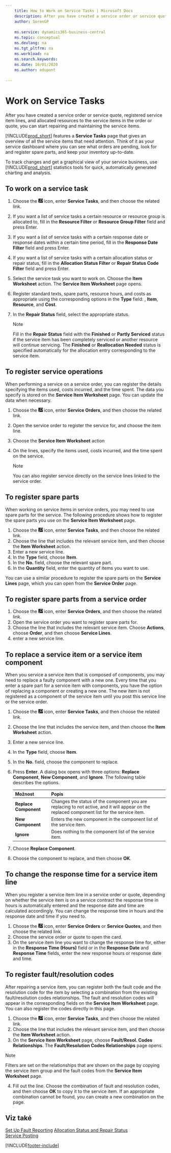 ```yaml
---
    title: How to Work on Service Tasks | Microsoft Docs
    description: After you have created a service order or service quote, registered service item lines, and allocated resources to the service items in the order or quote, you can start repairing and maintaining the service items.
    author: SorenGP

    ms.service: dynamics365-business-central
    ms.topic: conceptual
    ms.devlang: na
    ms.tgt_pltfrm: na
    ms.workload: na
    ms.search.keywords:
    ms.date: 10/01/2020
    ms.author: edupont

---
```

# Work on Service Tasks
After you have created a service order or service quote, registered service item lines, and allocated resources to the service items in the order or quote, you can start repairing and maintaining the service items.

[!INCLUDE[prod_short](includes/prod_short.md)] features a **Service Tasks** page that gives an overview of all the service items that need attention. Think of it as your service dashboard where you can see what orders are pending, look for and register spare parts, and keep your inventory up-to-date.

To track changes and get a graphical view of your service business, use [!INCLUDE[prod_short](includes/prod_short.md)] statistics tools for quick, automatically generated charting and analysis.

## To work on a service task
1. Choose the ![Lightbulb that opens the Tell Me feature](media/ui-search/search_small.png "Tell me what you want to do") icon, enter **Service Tasks**, and then choose the related link.
2. If you want a list of service tasks a certain resource or resource group is allocated to, fill in the **Resource Filter** or **Resource Group Filter** field and press Enter.
3. If you want a list of service tasks with a certain response date or response dates within a certain time period, fill in the **Response Date Filter** field and press Enter.
4. If you want a list of service tasks with a certain allocation status or repair status, fill in the **Allocation Status Filter** or **Repair Status Code Filter** field and press Enter.
5. Select the service task you want to work on. Choose the **Item Worksheet** action. The **Service Item Worksheet** page opens.
6. Register standard texts, spare parts, resource hours, and costs as appropriate using the corresponding options in the **Type** field:  <Blank>, **Item**, **Resource**, and **Cost**.
7. In the **Repair Status** field, select the appropriate status.

   > [!NOTE]  
   > Fill in the **Repair Status** field with the **Finished** or **Partly Serviced** status if the service item has been completely serviced or another resource will continue servicing. The **Finished** or **Reallocation Needed** status is specified automatically for the allocation entry corresponding to the service item.

## To register service operations
When performing a service on a service order, you can register the details specifying the items used, costs incurred, and the time spent. The data you specify is stored on the **Service Item Worksheet** page. You can update the data when necessary.

1. Choose the ![Lightbulb that opens the Tell Me feature](media/ui-search/search_small.png "Tell me what you want to do") icon, enter **Service Orders**, and then choose the related link.
2. Open the service order to register the service for, and choose the item line.
3. Choose the **Service Item Worksheet** action
4. On the lines, specify the items used, costs incurred, and the time spent on the service.

   > [!NOTE]  
   > You can also register service directly on the service lines linked to the service order.

## To register spare parts
When working on service items in service orders, you may need to use spare parts for the service. The following procedure shows how to register the spare parts you use on the **Service Item Worksheet** page.

1. Choose the ![Lightbulb that opens the Tell Me feature](media/ui-search/search_small.png "Tell me what you want to do") icon, enter **Service Tasks**, and then choose the related link.
2. Choose the line that includes the relevant service item, and then choose the **Item Worksheet** action.
3. Enter a new service line.
4. In the **Type** field, choose **Item**.
5. In the **No.** field, choose the relevant spare part.
6. In the **Quantity** field, enter the quantity of items you want to use.

You can use a similar procedure to register the spare parts on the **Service Lines** page, which you can open from the **Service Order** page.

## To register spare parts from a service order
1. Choose the ![Lightbulb that opens the Tell Me feature](media/ui-search/search_small.png "Tell me what you want to do") icon, enter **Service Orders**, and then choose the related link.
2. Open the service order you want to register spare parts for.
3. Choose the line that includes the relevant service item. Choose **Actions**, choose **Order**, and then choose **Service Lines**.
4. enter a new service line.

## To replace a service item or a service item component
When you service a service item that is composed of components, you may need to replace a faulty component with a new one. Every time that you enter a spare part for a service item with components, you have the option of replacing a component or creating a new one. The new item is not registered as a component of the service item until you post this service line or the service order.

1. Choose the ![Lightbulb that opens the Tell Me feature](media/ui-search/search_small.png "Tell me what you want to do") icon, enter **Service Tasks**, and then choose the related link.
2. Choose the line that includes the service item, and then choose the **Item Worksheet** action.
3. Enter a new service line.
4. In the **Type** field, choose **Item**.
5. In the **No.** field, choose the component to replace.
6. Press **Enter**. A dialog box opens with three options: **Replace Component**, **New Component**, and **Ignore**. The following table describes the options.

   | Možnost | Popis |
   |----------------------------------|---------------------------------------|  
   | **Replace Component** | Changes the status of the component you are replacing to not active, and it will appear on the replaced component list for the service item. |
   | **New Component** | Enters the new component in the component list of the service item. |
   | **Ignore** | Does nothing to the component list of the service item. |

7. Choose **Replace Component**.
8. Choose the component to replace, and then choose **OK**.

## To change the response time for a service item line
When you register a service item line in a service order or quote, depending on whether the service item is on a service contract the response time in hours is automatically entered and the response date and time are calculated accordingly. You can change the response time in hours and the response date and time if you need to.

1. Choose the ![Lightbulb that opens the Tell Me feature](media/ui-search/search_small.png "Tell me what you want to do") icon, enter **Service Orders** or **Service Quotes**, and then choose the related link.
2. Choose the service order or quote to open the card.
3. On the service item line you want to change the response time for, either in the **Response Time (Hours)** field or in the **Response Date** and **Response Time** fields, enter the new response hours or response date and time.

## To register fault/resolution codes
After repairing a service item, you can register both the fault code and the resolution code for the item by selecting a combination from the existing fault/resolution codes relationships. The fault and resolution codes will appear in the corresponding fields on the **Service Item Worksheet** page. You can also register the codes directly in this page.

1. Choose the ![Lightbulb that opens the Tell Me feature](media/ui-search/search_small.png "Tell me what you want to do") icon, enter **Service Tasks**, and then choose the related link.
2. Choose the line that includes the relevant service item, and then choose the **Item Worksheet** action.
3. On the **Service Item Worksheet** page, choose **Fault/Resol. Codes Relationships**. The **Fault/Resolution Codes Relationships** page opens.

> [!NOTE]
> Filters are set on the relationships that are shown on the page by copying the service item group and the fault codes from the **Service Item Worksheet** page.

4. Fill out the line. Choose the combination of fault and resolution codes, and then choose **OK** to copy it to the service item. If an appropriate combination cannot be found, you can create a new combination on the page.

## Viz také
[Set Up Fault Reporting](service-how-setup-fault-reporting.md)
[Allocation Status and Repair Status](service-allocation-status-and-repair-status.md)  
[Service Posting](service-service-posting.md)


[!INCLUDE[footer-include](includes/footer-banner.md)]